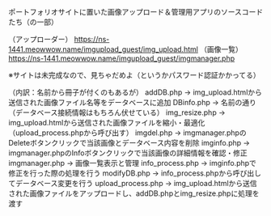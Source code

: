 ポートフォリオサイトに置いた画像アップロード＆管理用アプリのソースコードたち（の一部）

（アップローダー）
https://ns-1441.meowwow.name/imgupload_guest/img_upload.html
（画像一覧）
https://ns-1441.meowwow.name/imgupload_guest/imgmanager.php

※サイトは未完成なので、見ちゃだめよ（というかパスワード認証かかってる）

（内訳：名前から冊子が付くのもあるが）
addDB.php         -> img_upload.htmlから送信された画像ファイル名等をデータベースに追加
DBinfo.php        -> 名前の通り（データベース接続情報はもちろん伏せている）
img_resize.php    -> img_upload.htmlから送信された画像ファイルを縮小・最適化（upload_process.phpから呼び出す）
imgdel.php        -> imgmanager.phpのDeleteボタンクリックで当該画像とデータベース内容を削除
imginfo.php       -> imgmanager.phpのInfoボタンクリックで当該画像の詳細情報を確認・修正
imgmanager.php    -> 画像一覧表示と管理
info_process.php  -> imginfo.phpで修正を行った際の処理を行う
modifyDB.php      -> info_process.phpから呼び出してデータベース変更を行う
upload_process.php -> img_upload.htmlから送信された画像ファイルをアップロードし、addDB.phpとimg_resize.phpに処理を渡す
